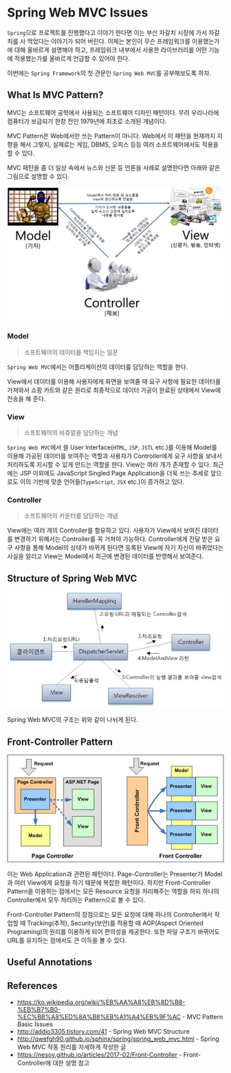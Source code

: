 # Spring Web MVC Issues
`Spring`으로 프로젝트를 진행했다고 이야기 한다면 이는 부산 자갈치 시장에 가서 자갈치를 사 먹었다는 이야기가 되어 버린다. 이제는 본인이 무슨 프레임워크를 이용했는가에 대해 올바르게 설명해야 하고, 프레임워크 내부에서 사용한 라이브러리를 어떤 기능에 적용했는가를 올바르게 언급할 수 있어야 한다.

이번에는 `Spring Framework`의 첫 관문인 `Spring Web MVC`를 공부해보도록 하자.

## What Is MVC Pattern?

MVC는 소프트웨어 공학에서 사용되는 소프트웨어 디자인 패턴이다. 무려 우리나라에 컴퓨터가 보급되기 한창 전인 1979년에 최초로 소개된 개념이다.

MVC Pattern은 Web에서만 쓰는 Pattern이 아니다. Web에서 이 패턴을 현재까지 지향을 해서 그렇지, 실제로는 게임, DBMS, 오피스 등등 여러 소프트웨어에서도 적용을 할 수 있다.

MVC 패턴을 좀 더 일상 속에서 뉴스와 신문 등 언론을 사례로 설명한다면 아래와 같은 그림으로 설명할 수 있다.

![web_mvc_pattern](/Application_Computer_Science/2_Spring_Framework/img/web_mvc_pattern.png)

### Model

> 소프트웨어의 데이터를 책임지는 일꾼

`Spring Web MVC`에서는 어플리케이션의 데이터를 담당하는 역할을 한다.

View에서 데이터를 이용해 사용자에게 화면을 보여줄 때 요구 사항에 필요한 데이터를 가져와서 쇼핑 카트와 같은 원리로 최종적으로 데이터 가공이 완료된 상태에서 View에 전송을 해 준다.

### View

> 소프트웨어의 비쥬얼을 담당하는 개념

`Spring Web MVC`에서 쓸 User Interface(`HTML`, `JSP`, `JSTL` etc.)를 이용해 Model를 이용해 가공된 데이터를 보여주는 역할과 사용자가 Controller에게 요구 사항을 보내서 처리하도록 지시할 수 있게 만드는 역할을 한다. View는 여러 개가 존재할 수 있다. 최근에는 JSP 이외에도 JavaScript Singled Page Application을 더욱 쓰는 추세로 앞으로도 이의 기반에 맞춘 언어들(`TypeScript`, `JSX` etc.)이 증가하고 있다. 

### Controller

> 소프트웨어의 카운터를 담당하는 개념

View에는 여러 개의 Controller를 함유하고 있다. 사용자가 View에서 보여진 데이터를 변경하기 위해서는 Controller를 꼭 거쳐야 가능하다. Controller에게 전달 받은 요구 사항을 통해 Model의 상태가 바뀌게 된다면 등록된 View에 자기 자신이 바뀌었다는 사실을 알리고 View는 Model에서 최근에 변경된 데이터를 반영해서 보여준다.

## Structure of Spring Web MVC

![web_mvc_pattern](/Application_Computer_Science/2_Spring_Framework/img/web_mvc_structure.png)

Spring Web MVC의 구조는 위와 같이 나뉘게 된다.


## Front-Controller Pattern

![front_controller](/Application_Computer_Science/2_Spring_Framework/img/front_controller.png)

이는 Web Application과 관련된 패턴이다. Page-Controller는 Presenter가 Model과 여러 View에게 요청을 하기 때문에 복잡한 패턴이다. 하지만 Front-Controller Pattern을 이용하는 점에서는 모든 Resource 요청을 처리해주는 역할을 하되 하나의 Controller에서 모두 처리하는 Pattern으로 볼 수 있다.

Front-Controller Pattern의 장점으로는 모든 요청에 대해 하나의 Controller에서 작업할 때 Tracking(추적), Security(보안)를 적용할 때 AOP(Aspect Oriented Programing)의 원리를 이용하게 되어 편의성을 제공한다. 또한 파일 구조가 바뀌어도 URL를 유지하는 점에서도 큰 이득을 볼 수 있다.

## Useful Annotations


## References
- https://ko.wikipedia.org/wiki/%EB%AA%A8%EB%8D%B8-%EB%B7%B0-%EC%BB%A8%ED%8A%B8%EB%A1%A4%EB%9F%AC - MVC Pattern Basic Issues
- http://addio3305.tistory.com/41 - Spring Web MVC Structure
- http://qwefgh90.github.io/sphinx/spring/spring_web_mvc.html - Spring Web MVC 작동 원리를 자세하게 작성한 글
- https://nesoy.github.io/articles/2017-02/Front-Controller - Front-Controller에 대한 설명 참고